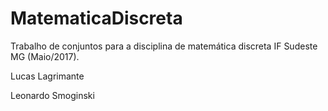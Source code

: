 # MatematicaDiscreta
Trabalho de conjuntos para a disciplina de matemática discreta IF Sudeste MG (Maio/2017).

Lucas Lagrimante

Leonardo Smoginski
